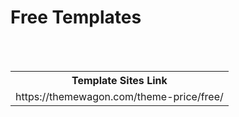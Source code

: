 # Free Templates

<br><br>
<table align="center">
  <tr>
    <th>Template Sites Link</th>
  </tr>
  <tr>
    <td>https://themewagon.com/theme-price/free/</td>
  </tr>
</table>
